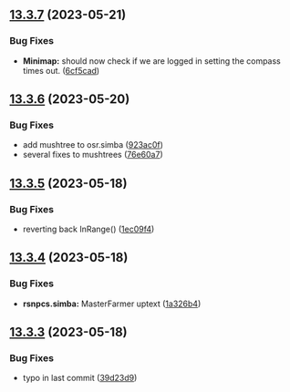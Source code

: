 ## [13.3.7](https://github.com/Torwent/WaspLib/compare/v13.3.6...v13.3.7) (2023-05-21)


### Bug Fixes

* **Minimap:** should now check if we are logged in setting the compass times out. ([6cf5cad](https://github.com/Torwent/WaspLib/commit/6cf5cad2eb3bec706d961970bab2659476d99ff4))



## [13.3.6](https://github.com/Torwent/WaspLib/compare/v13.3.5...v13.3.6) (2023-05-20)


### Bug Fixes

* add mushtree to osr.simba ([923ac0f](https://github.com/Torwent/WaspLib/commit/923ac0fc97b13c1403f528ea29da0e96326c8eb4))
* several fixes to mushtrees ([76e60a7](https://github.com/Torwent/WaspLib/commit/76e60a767317fac4bf5162bc6e76b8c2b6281351))



## [13.3.5](https://github.com/Torwent/WaspLib/compare/v13.3.4...v13.3.5) (2023-05-18)


### Bug Fixes

* reverting back InRange() ([1ec09f4](https://github.com/Torwent/WaspLib/commit/1ec09f40dfa8382d4d8b385c6ef1db9df8f677dd))



## [13.3.4](https://github.com/Torwent/WaspLib/compare/v13.3.3...v13.3.4) (2023-05-18)


### Bug Fixes

* **rsnpcs.simba:** MasterFarmer uptext ([1a326b4](https://github.com/Torwent/WaspLib/commit/1a326b4c1201b0784a8aaf339d98981b6dc51b7f))



## [13.3.3](https://github.com/Torwent/WaspLib/compare/v13.3.2...v13.3.3) (2023-05-18)


### Bug Fixes

* typo in last commit ([39d23d9](https://github.com/Torwent/WaspLib/commit/39d23d9b3fd825ffcd05d6bb3fcf80de15812041))



